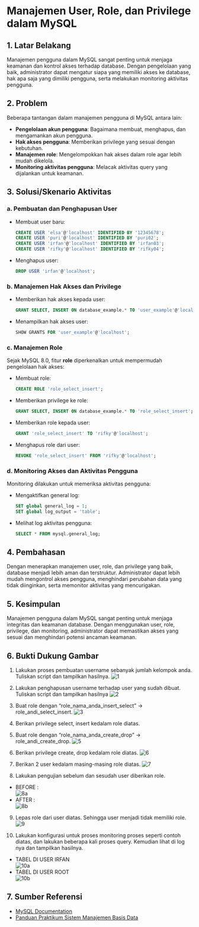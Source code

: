 # Manajemen User, Role, dan Privilege dalam MySQL

## 1. Latar Belakang
Manajemen pengguna dalam MySQL sangat penting untuk menjaga keamanan dan kontrol akses terhadap database. Dengan pengelolaan yang baik, administrator dapat mengatur siapa yang memiliki akses ke database, hak apa saja yang dimiliki pengguna, serta melakukan monitoring aktivitas pengguna.

## 2. Problem
Beberapa tantangan dalam manajemen pengguna di MySQL antara lain:
- **Pengelolaan akun pengguna**: Bagaimana membuat, menghapus, dan mengamankan akun pengguna.
- **Hak akses pengguna**: Memberikan privilege yang sesuai dengan kebutuhan.
- **Manajemen role**: Mengelompokkan hak akses dalam role agar lebih mudah dikelola.
- **Monitoring aktivitas pengguna**: Melacak aktivitas query yang dijalankan untuk keamanan.

## 3. Solusi/Skenario Aktivitas
### a. Pembuatan dan Penghapusan User
- Membuat user baru:
  ```sql
  CREATE USER 'elsa'@'localhost' IDENTIFIED BY '12345678';
  CREATE USER 'puri'@'localhost' IDENTIFIED BY 'puri02';
  CREATE USER 'irfan'@'localhost' IDENTIFIED BY 'irfan03';
  CREATE USER 'rifky'@'localhost' IDENTIFIED BY 'rifky04';
  ```
- Menghapus user:
  ```sql
  DROP USER 'irfan'@'localhost';
  ```

### b. Manajemen Hak Akses dan Privilege
- Memberikan hak akses kepada user:
  ```sql
  GRANT SELECT, INSERT ON database_example.* TO 'user_example'@'localhost';
  ```
- Menampilkan hak akses user:
  ```sql
  SHOW GRANTS FOR 'user_example'@'localhost';
  ```

### c. Manajemen Role
Sejak MySQL 8.0, fitur **role** diperkenalkan untuk mempermudah pengelolaan hak akses:
- Membuat role:
  ```sql
  CREATE ROLE 'role_select_insert';
  ```
- Memberikan privilege ke role:
  ```sql
  GRANT SELECT, INSERT ON database_example.* TO 'role_select_insert';
  ```
- Memberikan role kepada user:
  ```sql
  GRANT 'role_select_insert' TO 'rifky'@'localhost';
  ```
- Menghapus role dari user:
  ```sql
  REVOKE 'role_select_insert' FROM 'rifky'@'localhost';
  ```

### d. Monitoring Akses dan Aktivitas Pengguna
Monitoring dilakukan untuk memeriksa aktivitas pengguna:
- Mengaktifkan general log:
  ```sql
  SET global general_log = 1;
  SET global log_output = 'table';
  ```
- Melihat log aktivitas pengguna:
  ```sql
  SELECT * FROM mysql.general_log;
  ```

## 4. Pembahasan
Dengan menerapkan manajemen user, role, dan privilege yang baik, database menjadi lebih aman dan terstruktur. Administrator dapat lebih mudah mengontrol akses pengguna, menghindari perubahan data yang tidak diinginkan, serta memonitor aktivitas yang mencurigakan.

## 5. Kesimpulan
Manajemen pengguna dalam MySQL sangat penting untuk menjaga integritas dan keamanan database. Dengan menggunakan user, role, privilege, dan monitoring, administrator dapat memastikan akses yang sesuai dan menghindari potensi ancaman keamanan.

## 6. Bukti Dukung Gambar
1.   Lakukan proses pembuatan username sebanyak jumlah kelompok anda. Tuliskan script
dan tampilkan hasilnya.
![1](https://github.com/user-attachments/assets/3be9bd51-b93d-465c-a0cd-199597862be0)

2.   Lakukan penghapusan username terhadap user yang sudah dibuat. Tuliskan script dan tampilkan hasilnya
![2](https://github.com/user-attachments/assets/d8d1ef51-ab90-4364-9e5a-e389efea1476)

3.   Buat role dengan “role_nama_anda_insert_select” → role_andi_select_insert.
 ![3](https://github.com/user-attachments/assets/540a5519-49c5-4879-ace9-a9dcca7ab343)
 
4.   Berikan privilege select, insert kedalam role diatas. 
5.   Buat role dengan “role_nama_anda_create_drop” → role_andi_create_drop.
![5](https://github.com/user-attachments/assets/2f1bbb5e-367c-4ce1-ac6f-7a31cd50ab92)

6.   Berikan privilege create, drop kedalam role diatas.
![6](https://github.com/user-attachments/assets/3bdea653-9f4d-40e9-8799-1f3ff26fd88a)

7.   Berikan 2 user kedalam masing-masing role diatas.
![7](https://github.com/user-attachments/assets/326a676a-faed-4855-ab7f-b78c2525af02)

8.   Lakukan pengujian sebelum dan sesudah user diberikan role.
- BEFORE : <br>
![8a](https://github.com/user-attachments/assets/e5458975-c92d-488e-bc2b-8382e4e51db2)
- AFTER : <br>
![8b](https://github.com/user-attachments/assets/2d8a8612-64e8-40c1-ad46-e96308ceccfd)

9.   Lepas role dari user diatas. Sehingga user menjadi tidak memiliki role.
![9](https://github.com/user-attachments/assets/8e9d5a58-48a8-41d2-a74f-37e6b55bd591)

10.  Lakukan  konfigurasi  untuk  proses  monitoring  proses  seperti  contoh  diatas,  dan  lakukan beberapa kali proses query. Kemudian lihat di log nya dan tampilkan hasilnya.  
- TABEL DI USER IRFAN <br>
![10a](https://github.com/user-attachments/assets/6c6d3d65-df2a-4395-b3d6-da4ab5f67ffc)
- TABEL DI USER ROOT <br>
![10b](https://github.com/user-attachments/assets/b9187698-069a-4c97-bade-fe04d1dbb0e9)

## 7. Sumber Referensi
- [MySQL Documentation](https://dev.mysql.com/doc/)
- [Panduan Praktikum Sistem Manajemen Basis Data](https://drive.google.com/file/d/10rLU8k_D0NKkDUkn5Ec-Njk71qbuqmta/view?usp=sharing)

